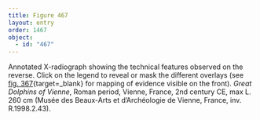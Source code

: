 ```yaml
---
title: Figure 467
layout: entry
order: 1467
object:
  - id: "467"
---
```


Annotated X-radiograph showing the technical features observed on the reverse. Click on the legend to reveal or mask the different overlays (see [fig. 367](/visual-atlas/#fig-367){target=_blank} for mapping of evidence visible on the front). *Great Dolphins of Vienne*, Roman period, Vienne, France, 2nd century CE, max L. 260 cm (Musée des Beaux-Arts et d’Archéologie de Vienne, France, inv. R.1998.2.43).
